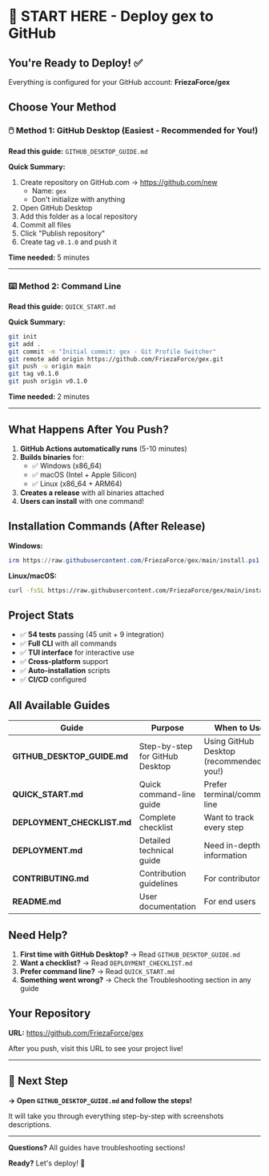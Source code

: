 # 🚀 START HERE - Deploy gex to GitHub

## You're Ready to Deploy! ✅

Everything is configured for your GitHub account: **FriezaForce/gex**

## Choose Your Method

### 🖱️ Method 1: GitHub Desktop (Easiest - Recommended for You!)

**Read this guide:** `GITHUB_DESKTOP_GUIDE.md`

**Quick Summary:**
1. Create repository on GitHub.com → https://github.com/new
   - Name: `gex`
   - Don't initialize with anything
2. Open GitHub Desktop
3. Add this folder as a local repository
4. Commit all files
5. Click "Publish repository"
6. Create tag `v0.1.0` and push it

**Time needed:** 5 minutes

---

### ⌨️ Method 2: Command Line

**Read this guide:** `QUICK_START.md`

**Quick Summary:**
```bash
git init
git add .
git commit -m "Initial commit: gex - Git Profile Switcher"
git remote add origin https://github.com/FriezaForce/gex.git
git push -u origin main
git tag v0.1.0
git push origin v0.1.0
```

**Time needed:** 2 minutes

---

## What Happens After You Push?

1. **GitHub Actions automatically runs** (5-10 minutes)
2. **Builds binaries** for:
   - ✅ Windows (x86_64)
   - ✅ macOS (Intel + Apple Silicon)
   - ✅ Linux (x86_64 + ARM64)
3. **Creates a release** with all binaries attached
4. **Users can install** with one command!

## Installation Commands (After Release)

**Windows:**
```powershell
irm https://raw.githubusercontent.com/FriezaForce/gex/main/install.ps1 | iex
```

**Linux/macOS:**
```bash
curl -fsSL https://raw.githubusercontent.com/FriezaForce/gex/main/install.sh | bash
```

## Project Stats

- ✅ **54 tests** passing (45 unit + 9 integration)
- ✅ **Full CLI** with all commands
- ✅ **TUI interface** for interactive use
- ✅ **Cross-platform** support
- ✅ **Auto-installation** scripts
- ✅ **CI/CD** configured

## All Available Guides

| Guide | Purpose | When to Use |
|-------|---------|-------------|
| **GITHUB_DESKTOP_GUIDE.md** | Step-by-step for GitHub Desktop | Using GitHub Desktop (recommended for you!) |
| **QUICK_START.md** | Quick command-line guide | Prefer terminal/command line |
| **DEPLOYMENT_CHECKLIST.md** | Complete checklist | Want to track every step |
| **DEPLOYMENT.md** | Detailed technical guide | Need in-depth information |
| **CONTRIBUTING.md** | Contribution guidelines | For contributors |
| **README.md** | User documentation | For end users |

## Need Help?

1. **First time with GitHub Desktop?** → Read `GITHUB_DESKTOP_GUIDE.md`
2. **Want a checklist?** → Read `DEPLOYMENT_CHECKLIST.md`
3. **Prefer command line?** → Read `QUICK_START.md`
4. **Something went wrong?** → Check the Troubleshooting section in any guide

## Your Repository

**URL:** https://github.com/FriezaForce/gex

After you push, visit this URL to see your project live!

---

## 🎯 Next Step

**→ Open `GITHUB_DESKTOP_GUIDE.md` and follow the steps!**

It will take you through everything step-by-step with screenshots descriptions.

---

**Questions?** All guides have troubleshooting sections!

**Ready?** Let's deploy! 🚀
